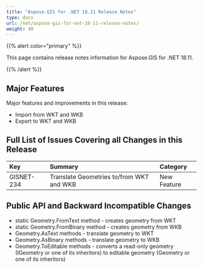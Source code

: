 ```yaml
---
title: "Aspose.GIS for .NET 18.11 Release Notes"
type: docs
url: /net/aspose-gis-for-net-18-11-release-notes/
weight: 40
---
```


{{% alert color="primary" %}} 

This page contains release notes information for Aspose.GIS for .NET 18.11.

{{% /alert %}} 
## **Major Features**
Major features and improvements in this release:

- Import from WKT and WKB
- Export to WKT and WKB
## **Full List of Issues Covering all Changes in this Release**

|**Key**|**Summary**|**Category**|
| :- | :- | :- |
|GISNET-234|Translate Geometries to/from WKT and WKB|New Feature|
## **Public API and Backward Incompatible Changes**
- static Geometry.FromText method - creates geometry from WKT
- static Geometry.FromBinary method - creates geometry from WKB
- Geometry.AsText methods - translate geometry to WKT
- Geometry.AsBinary methods - translate geometry to WKB
- Geometry.ToEditable methods - converts a read-only geometry (IGeometry or one of its inheritors) to editable geometry (Geometry or one of its inheritors)
